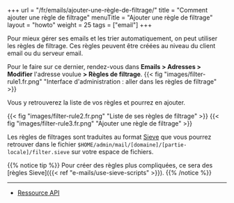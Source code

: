 +++
url = "/fr/emails/ajouter-une-règle-de-filtrage/"
title = "Comment ajouter une règle de filtrage"
menuTitle = "Ajouter une règle de filtrage"
layout = "howto"
weight = 25
tags = ["email"]
+++

Pour mieux gérer ses emails et les trier automatiquement, on peut utiliser les règles de filtrage. Ces règles peuvent être créées au niveau du client email ou du serveur email.

Pour le faire sur ce dernier, rendez-vous dans **Emails > Adresses > Modifier** l'adresse voulue **> Règles de filtrage**.
{{< fig "images/filter-rule1.fr.png" "Interface d'administration : aller dans les règles de filtrage" >}}

Vous y retrouverez la liste de vos règles et pourrez en ajouter.

{{< fig "images/filter-rule2.fr.png" "Liste de ses règles de filtrage" >}}
{{< fig "images/filter-rule3.fr.png" "Ajouter une règle de filtrage" >}}


Les règles de filtrages sont traduites au format [Sieve](http://sieve.info/) que vous pourrez retrouver dans le fichier `$HOME/admin/mail/[domaine]/[partie-locale]/filter.sieve` sur votre espace de fichiers.

{{% notice tip %}}
Pour créer des règles plus compliquées, ce sera des [règles Sieve]({{< ref "e-mails/use-sieve-scripts" >}}).
{{% /notice %}}

---

- [Ressource API](https://api.alwaysdata.com/v1/mailbox/rule/doc/)
